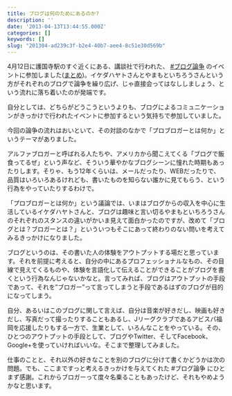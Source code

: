 ```yaml
---
title: ブログは何のためにあるのか?
description: ''
date: '2013-04-13T13:44:55.000Z'
categories: []
keywords: []
slug: "201304-ad239c3f-b2e4-40b7-aee4-8c51e30d569b"
---
```

4月12日に護国寺駅のすぐ近くにある、講談社で行われた、 [#ブログ論争](https://twitter.com/search?q=%23ブログ論争) のイベントに参加しました([まとめ](http://matome.naver.jp/odai/2136575303313320601))。イケダハヤトさんとやまもといちろうさんという方がそれぞれのブログで論争を繰り広げ、じゃ直接会ってはなししましょう、という流れに落ち着いたのが発端です。  
  
自分としては、どちらがどうこうというよりも、ブログによるコミュニケーションがきっかけで行われたイベントに参加するという気持ちで参加していました。

今回の論争の流れはおいといて、その対談のなかで「プロブロガーとは何か」というテーマがありました。

アルファブロガーと呼ばれる人たちや、アメリカから聞こえてくる「ブログで飯食ってるぜ」という声など、そういう華やかなブログシーンに憧れた時期もあったりします。そりゃ、もう12年くらいは、メールだったり、WEBだったりで、品質はいろいろあるけれども、書いたものを知らない誰かに見てもらう、という行為をやっていたりするわけで。

「プロブロガーとは何か」という議論では、いまはブログからの収入を中心に生活しているイケダハヤトさんと、ブログは趣味と言い切るやまもといちろうさんのそれぞれのスタンスの違いがかいま見えて面白かったのですが、改めて「ブログとは？ブロガーとは？」といういつもそこにあって終わりのない問いを考えてみるきっかけになりました。

ブログというのは、その書いた人の体験をアウトプットする場だと思っています。それを前提に考えると、自分の中にあるプロフェッショナルなもの、その目線で見えてくるものや、体験を言語化して伝えることができることがブログを書くという行為なんじゃないかなと。言ってみれば、ブログはアウトプットの手段であって、それを”ブロガー”って言ってしまうと手段であるはずのブログが目的になってしまう。

自分、あるいはこのブログに関して言えば、自分は音楽が好きだし、映画も好きだし、写真だって撮ったりすることもあるし、Jリーグクラブであるアビスパ福岡を応援したりもする一方で、生業として、いろんなことをやっている。その、ひとつのアウトプットの手段として、ブログやTwitter、そしてFacebook、Google+を使っていければいいな。そこまで整理してみました。

仕事のことと、それ以外の好きなことを別のブログに分けて書くかどうかは次の問題。でも、ここまですっと考えるきっかけを与えてくれた #ブログ論争 にひとまず感謝。これからブロガーって度々名乗ることもあったけど、それもやめようかなと思います。